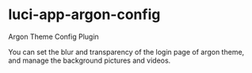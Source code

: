 # luci-app-argon-config
Argon Theme Config Plugin

You can set the blur and transparency of the login page of argon theme, and manage the background pictures and videos.